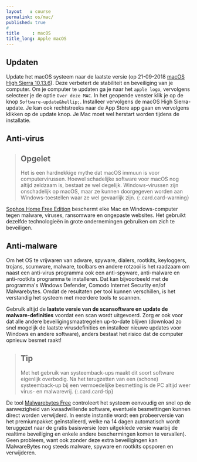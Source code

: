 ```yaml
---
layout   : course
permalink: os/mac/
published: true
#
title     : macOS
title_long: Apple macOS
---
```


Updaten
-------

Update het macOS systeem naar de laatste versie (op 21-09-2018 [macOS High Sierra 10.13.6](https://support.apple.com/nl-nl/HT207835)). Deze verbetert de stabiliteit en beveiliging van je computer. Om je computer te updaten ga je naar het `apple logo`, vervolgens selecteer je de optie `Over deze MAC`. In het geopende venster klik je op de knop `Software-update&hellip;`. Installeer vervolgens de macOS High Sierra-update. Je kan ook rechtstreeks naar de App Store app gaan en vervolgens klikken op de update knop. Je Mac moet wel herstart worden tijdens de installatie.

Anti-virus
----------

> Opgelet
> ---
> Het is een hardnekkige mythe dat macOS immuun is voor computervirussen. Hoewel schadelijke software voor macOS nog altijd zeldzaam is, bestaat ze wel degelijk. Windows-virussen zijn onschadelijk op macOS, maar ze kunnen doorgegeven worden aan Windows-toestellen waar ze wel gevaarlijk zijn.
{:.card.card-warning}

[Sophos Home Free Edition](https://home.sophos.com/) beschermt elke Mac en Windows-computer tegen malware, viruses, ransomware en ongepaste websites. Het gebruikt dezelfde technologieën in grote ondernemingen gebruiken om zich te beveiligen.

Anti-malware
------------

Om het OS te vrijwaren van adware, spyware, dialers, rootkits, keyloggers, trojans, scumware, malware, toolbars en andere rotzooi is het raadzaam om naast een anti-virus programma ook een anti-spyware, anti-malware en anti-rootkits programma te installeren. Dat kan bijvoorbeeld met de programma's Windows Defender, Comodo Internet Security en/of Malwarebytes. Omdat de resultaten per tool kunnen verschillen, is het verstandig het systeem met meerdere tools te scannen.

Gebruik altijd de **laatste versie van de scansoftware en update de malware-definities** voordat een scan wordt uitgevoerd. Zorg er ook voor dat alle andere beveiligingsmaatregelen up-to-date blijven (download zo snel mogelijk de laatste virusdefinities en installeer nieuwe updates voor Windows en andere software), anders bestaat het risico dat de computer opnieuw besmet raakt!

> Tip
> ---
> Met het gebruik van systeemback-ups maakt dit soort software eigenlijk overbodig. Na het terugzetten van een (schone) systeemback-up bij een vermoedelijke besmetting is de PC altijd weer virus- en malwarevrij.
{:.card.card-tip}

De tool [Malwarebytes Free](https://nl.malwarebytes.com/mac/) controleert het systeem eenvoudig en snel op de aanwezigheid van kwaadwillende software, eventuele besmettingen kunnen direct worden verwijderd. In eerste instantie wordt een probeerversie van het premiumpakket geïnstalleerd, welke na 14 dagen automatisch wordt teruggezet naar de gratis basisversie (een uitgeklede versie waarbij de realtime beveiliging en enkele andere beschermingen komen te vervallen). Geen probleem, want ook zonder deze extra beveiligingen kan MalwareBytes nog steeds malware, spyware en rootkits opsporen en verwijderen.